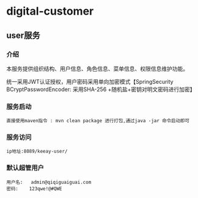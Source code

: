 # digital-customer

## user服务

### 介绍

本服务提供组织结构、用户信息、角色信息、菜单信息、权限信息维护功能。

统一采用JWT认证授权，用户密码采用单向加密模式【SpringSecurity BCryptPasswordEncoder: 采用SHA-256 +随机盐+密钥对明文密码进行加密】

### 服务启动

    直接使用maven指令 : mvn clean package 进行打包,通过java -jar 命令启动即可

### 服务访问

    ip地址:8089/keeay-user/

### 默认超管用户
    
    用户名:   admin@qiqiguaiguai.com
    密码:    123qwe!@#QWE
